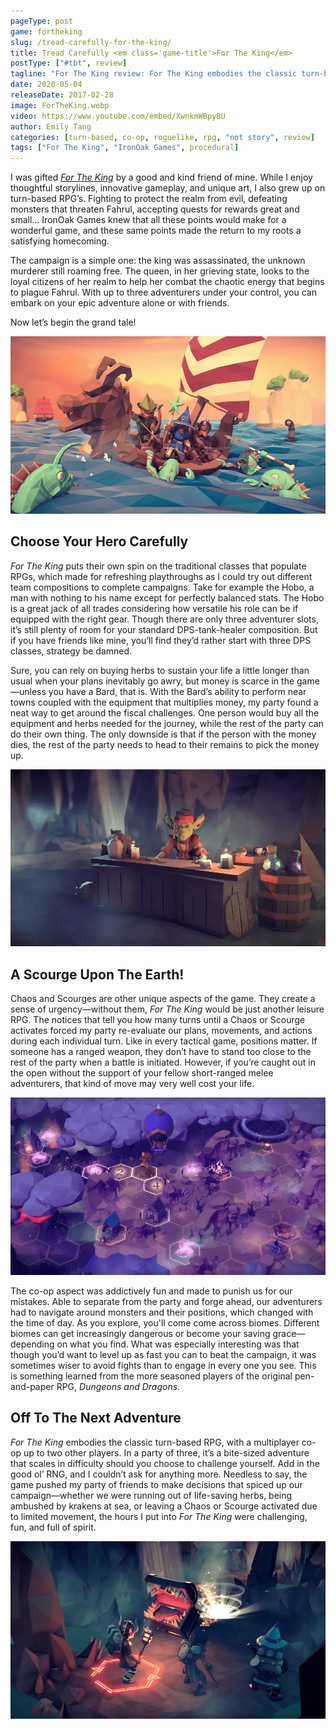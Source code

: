 ```yaml
---
pageType: post
game: fortheking
slug: /tread-carefully-for-the-king/
title: Tread Carefully <em class='game-title'>For The King</em>
postType: ["#tbt", review]
tagline: "For The King review: For The King embodies the classic turn-based RPG, with a multiplayer co-op up to two other players. In a party of three, it’s a bite-sized adventure that scales in difficulty should you choose to challenge yourself. Add in the good ol’ RNG, and I couldn’t ask for anything more."
date: 2020-05-04
releaseDate: 2017-02-28
image: ForTheKing.webp
video: https://www.youtube.com/embed/XwnkmWBpyBU
author: Emily Tang
categories: [turn-based, co-op, roguelike, rpg, "not story", review]
tags: ["For The King", "IronOak Games", procedural]
---
```


I was gifted [_For The King_](https://ironoakgames.com/) by a good and kind friend of mine. While I enjoy thoughtful storylines, innovative gameplay, and unique art, I also grew up on turn-based RPG’s. Fighting to protect the realm from evil, defeating monsters that threaten Fahrul, accepting quests for rewards great and small… IronOak Games knew that all these points would make for a wonderful game, and these same points made the return to my roots a satisfying homecoming.

The campaign is a simple one: the king was assassinated, the unknown murderer still roaming free. The queen, in her grieving state, looks to the loyal citizens of her realm to help her combat the chaotic energy that begins to plague Fahrul. With up to three adventurers under your control, you can embark on your epic adventure alone or with friends.

Now let’s begin the grand tale!

![Adventurers on a boat][image0]

## Choose Your Hero Carefully

_For The King_ puts their own spin on the traditional classes that populate RPGs, which made for refreshing playthroughs as I could try out different team compositions to complete campaigns. Take for example the Hobo, a man with nothing to his name except for perfectly balanced stats. The Hobo is a great jack of all trades considering how versatile his role can be if equipped with the right gear. Though there are only three adventurer slots, it’s still plenty of room for your standard DPS-tank-healer composition. But if you have friends like mine, you’ll find they’d rather start with three DPS classes, strategy be damned.

Sure, you can rely on buying herbs to sustain your life a little longer than usual when your plans inevitably go awry, but money is scarce in the game—unless you have a Bard, that is. With the Bard’s ability to perform near towns coupled with the equipment that multiplies money, my party found a neat way to get around the fiscal challenges. One person would buy all the equipment and herbs needed for the journey, while the rest of the party can do their own thing. The only downside is that if the person with the money dies, the rest of the party needs to head to their remains to pick the money up.

![Goblin merchant in the store][image1]

## A Scourge Upon The Earth!

Chaos and Scourges are other unique aspects of the game. They create a sense of urgency—without them, _For The King_ would be just another leisure RPG. The notices that tell you how many turns until a Chaos or Scourge activates forced my party re-evaluate our plans, movements, and actions during each individual turn. Like in every tactical game, positions matter. If someone has a ranged weapon, they don’t have to stand too close to the rest of the party when a battle is initiated. However, if you’re caught out in the open without the support of your fellow short-ranged melee adventurers, that kind of move may very well cost your life.

![The board, grid of hexgons][image2]

The co-op aspect was addictively fun and made to punish us for our mistakes. Able to separate from the party and forge ahead, our adventurers had to navigate around monsters and their positions, which changed with the time of day. As you explore, you'll come come across biomes. Different biomes can get increasingly dangerous or become your saving grace—depending on what you find. What was especially interesting was that though you’d want to level up as fast you can to beat the campaign, it was sometimes wiser to avoid fights than to engage in every one you see. This is something learned from the more seasoned players of the original pen-and-paper RPG, _Dungeons and Dragons_.

## Off To The Next Adventure

_For The King_ embodies the classic turn-based RPG, with a multiplayer co-op up to two other players. In a party of three, it’s a bite-sized adventure that scales in difficulty should you choose to challenge yourself. Add in the good ol’ RNG, and I couldn’t ask for anything more. Needless to say, the game pushed my party of friends to make decisions that spiced up our campaign—whether we were running out of life-saving herbs, being ambushed by krakens at sea, or leaving a Chaos or Scourge activated due to limited movement, the hours I put into _For The King_ were challenging, fun, and full of spirit.

![Adventurers fighting a mimic][image3]

[image0]: ../../../images/post/fortheking/ForTheKing0.webp
[image1]: ../../../images/post/fortheking/ForTheKing1.webp
[image2]: ../../../images/post/fortheking/ForTheKing2.webp
[image3]: ../../../images/post/fortheking/ForTheKing3.webp
